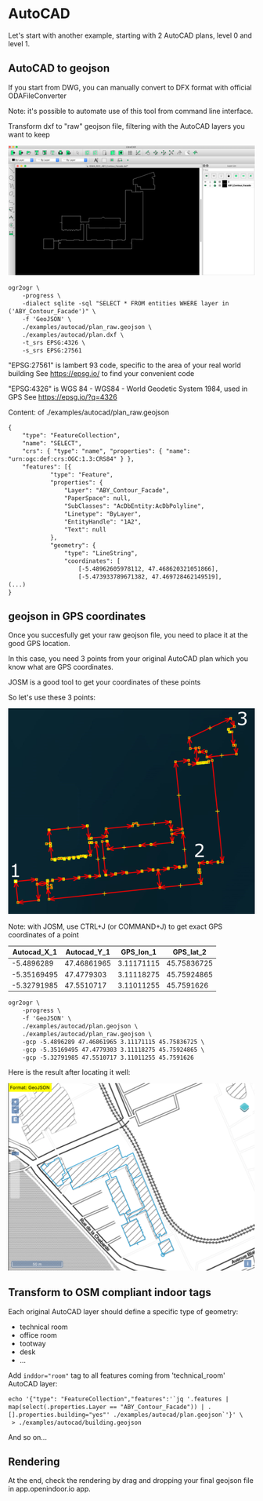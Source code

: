 # AutoCAD

Let's start with another example, starting with 2 AutoCAD plans, level 0 and level 1.

## AutoCAD to geojson

If you start from DWG, you can manually convert to DFX format with official ODAFileConverter

Note: it's possible to automate use of this tool from command line interface.

Transform dxf to "raw" geojson file, filtering with the AutoCAD layers you want to keep

![Alt text](examples/autocad/plan_librecad.png?raw=true "3 points")

```
ogr2ogr \
    -progress \
    -dialect sqlite -sql "SELECT * FROM entities WHERE layer in ('ABY_Contour_Facade')" \
    -f 'GeoJSON' \
    ./examples/autocad/plan_raw.geojson \
    ./examples/autocad/plan.dxf \
    -t_srs EPSG:4326 \
    -s_srs EPSG:27561
```

"EPSG:27561" is lambert 93 code, specific to the area of your real world building
See https://epsg.io/ to find your convenient code

"EPSG:4326" is WGS 84 - WGS84 - World Geodetic System 1984, used in GPS
See https://epsg.io/?q=4326

Content: of ./examples/autocad/plan_raw.geojson

```
{
    "type": "FeatureCollection",
    "name": "SELECT",
    "crs": { "type": "name", "properties": { "name": "urn:ogc:def:crs:OGC:1.3:CRS84" } },
    "features": [{
            "type": "Feature",
            "properties": {
                "Layer": "ABY_Contour_Facade",
                "PaperSpace": null,
                "SubClasses": "AcDbEntity:AcDbPolyline",
                "Linetype": "ByLayer",
                "EntityHandle": "1A2",
                "Text": null
            },
            "geometry": {
                "type": "LineString",
                "coordinates": [
                    [-5.48962605978112, 47.468620321051866],
                    [-5.473933789671382, 47.469728462149519],
(...)
}
```

## geojson in GPS coordinates

Once you succesfully get your raw geojson file, you need to place it at the good GPS location.

In this case, you need 3 points from your original AutoCAD plan which you know what are GPS coordinates.

JOSM is a good tool to get your coordinates of these points

So let's use these 3 points:

![Alt text](examples/autocad/points_ref.png?raw=true "3 points")

Note: with JOSM, use CTRL+J (or COMMAND+J) to get exact GPS coordinates of a point

| Autocad_X_1 | Autocad_Y_1 | GPS_lon_1  | GPS_lat_2   |
|-------------|-------------|------------|-------------|
| -5.4896289  | 47.46861965 | 3.11171115 | 45.75836725 |
| -5.35169495 | 47.4779303  | 3.11118275 | 45.75924865 |
| -5.32791985 | 47.5510717  | 3.11011255 | 45.7591626  |

```
ogr2ogr \
    -progress \
    -f 'GeoJSON' \
    ./examples/autocad/plan.geojson \
    ./examples/autocad/plan_raw.geojson \
    -gcp -5.4896289 47.46861965 3.11171115 45.75836725 \
    -gcp -5.35169495 47.4779303 3.11118275 45.75924865 \
    -gcp -5.32791985 47.5510717 3.11011255 45.7591626
```

Here is the result after locating it well:

![Alt text](examples/autocad/plan_relocated.png?raw=true "3 points")



## Transform to OSM compliant indoor tags

Each original AutoCAD layer should define a specific type of geometry:

- technical room
- office room
- tootway
- desk
- ...

Add `inddor="room"` tag to all features coming from 'technical_room' AutoCAD layer:

```
echo '{"type": "FeatureCollection","features":'`jq '.features | map(select(.properties.Layer == "ABY_Contour_Facade")) | .[].properties.building="yes"' ./examples/autocad/plan.geojson`'}' \
 > ./examples/autocad/building.geojson
```

And so on...

## Rendering

At the end, check the rendering by drag and dropping your final geojson file in app.openindoor.io app.